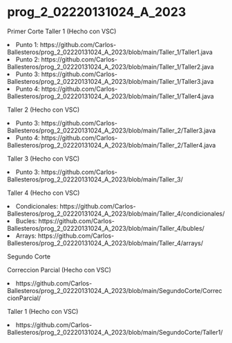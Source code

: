 # prog_2_02220131024_A_2023


Primer Corte 
Taller 1 (Hecho con VSC)

<li>Punto 1: https://github.com/Carlos-Ballesteros/prog_2_02220131024_A_2023/blob/main/Taller_1/Taller1.java</li>
<li>Punto 2: https://github.com/Carlos-Ballesteros/prog_2_02220131024_A_2023/blob/main/Taller_1/Taller2.java</li>
<li>Punto 3: https://github.com/Carlos-Ballesteros/prog_2_02220131024_A_2023/blob/main/Taller_1/Taller3.java</li>
<li>Punto 4: https://github.com/Carlos-Ballesteros/prog_2_02220131024_A_2023/blob/main/Taller_1/Taller4.java</li>


Taller 2 (Hecho con VSC)
<li>Punto 3: https://github.com/Carlos-Ballesteros/prog_2_02220131024_A_2023/blob/main/Taller_2/Taller3.java</li>
<li>Punto 4: https://github.com/Carlos-Ballesteros/prog_2_02220131024_A_2023/blob/main/Taller_2/Taller4.java</li>

Taller 3 (Hecho con VSC)
<li>Punto 3: https://github.com/Carlos-Ballesteros/prog_2_02220131024_A_2023/blob/main/Taller_3/</li>


Taller 4 (Hecho con VSC)
<li>Condicionales: https://github.com/Carlos-Ballesteros/prog_2_02220131024_A_2023/blob/main/Taller_4/condicionales/</li>
<li>Bucles: https://github.com/Carlos-Ballesteros/prog_2_02220131024_A_2023/blob/main/Taller_4/bubles/</li>
<li>Arrays: https://github.com/Carlos-Ballesteros/prog_2_02220131024_A_2023/blob/main/Taller_4/arrays/</li>

Segundo Corte

Correccion Parcial (Hecho con VSC)
<li> https://github.com/Carlos-Ballesteros/prog_2_02220131024_A_2023/blob/main/SegundoCorte/CorreccionParcial/</li>

Taller 1 (Hecho con VSC)
<li> https://github.com/Carlos-Ballesteros/prog_2_02220131024_A_2023/blob/main/SegundoCorte/Taller1/</li>
